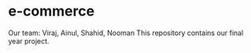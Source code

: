 # e-commerce
Our team: Viraj, Ainul, Shahid, Nooman
This repository contains our final year project. 